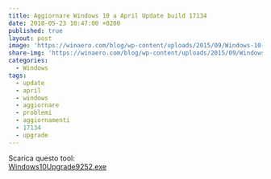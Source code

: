 ```yaml
---
title: Aggiornare Windows 10 a April Update build 17134
date: 2018-05-23 10:47:00 +0200
published: true
layout: post
image: 'https://winaero.com/blog/wp-content/uploads/2015/09/Windows-10-logo-icon-22.png'
share-img: 'https://winaero.com/blog/wp-content/uploads/2015/09/Windows-10-logo-icon-22.png'
categories:
  - Windows
tags:
  - update
  - april
  - windows
  - aggiornare
  - problemi
  - aggiornamenti
  - 17134
  - upgrade
---
```

Scarica questo tool:   
<a href="https://go.microsoft.com/fwlink/?LinkID=799445" target="_blank">Windows10Upgrade9252.exe</a>   
